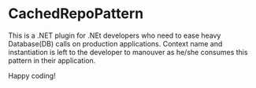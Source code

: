 # CachedRepoPattern

This is a .NET plugin for .NEt developers who need to ease heavy Database(DB) calls on production applications. Context name and instantiation is left to the developer to manouver as he/she consumes this pattern in their application.

Happy coding!
